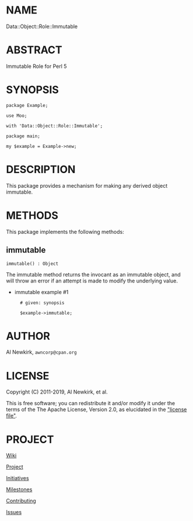 # NAME

Data::Object::Role::Immutable

# ABSTRACT

Immutable Role for Perl 5

# SYNOPSIS

    package Example;

    use Moo;

    with 'Data::Object::Role::Immutable';

    package main;

    my $example = Example->new;

# DESCRIPTION

This package provides a mechanism for making any derived object immutable.

# METHODS

This package implements the following methods:

## immutable

    immutable() : Object

The immutable method returns the invocant as an immutable object, and will
throw an error if an attempt is made to modify the underlying value.

- immutable example #1

        # given: synopsis

        $example->immutable;

# AUTHOR

Al Newkirk, `awncorp@cpan.org`

# LICENSE

Copyright (C) 2011-2019, Al Newkirk, et al.

This is free software; you can redistribute it and/or modify it under the terms
of the The Apache License, Version 2.0, as elucidated in the ["license
file"](https://github.com/iamalnewkirk/data-object-role-immutable/blob/master/LICENSE).

# PROJECT

[Wiki](https://github.com/iamalnewkirk/data-object-role-immutable/wiki)

[Project](https://github.com/iamalnewkirk/data-object-role-immutable)

[Initiatives](https://github.com/iamalnewkirk/data-object-role-immutable/projects)

[Milestones](https://github.com/iamalnewkirk/data-object-role-immutable/milestones)

[Contributing](https://github.com/iamalnewkirk/data-object-role-immutable/blob/master/CONTRIBUTE.md)

[Issues](https://github.com/iamalnewkirk/data-object-role-immutable/issues)
